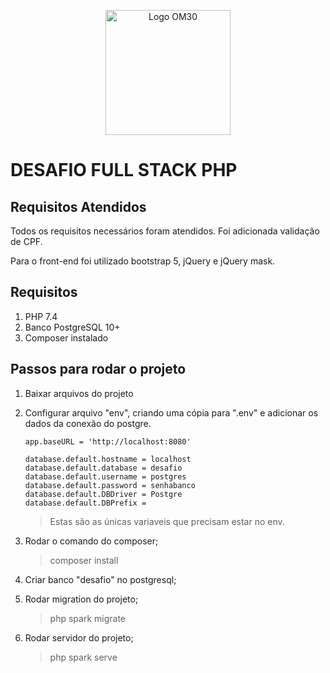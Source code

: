 
<p align="center">
<img src="logo.png" alt="Logo OM30" width="200" />
</p>

# DESAFIO FULL STACK PHP

## Requisitos Atendidos

Todos os requisitos necessários foram atendidos. Foi adicionada validação de CPF.

Para o front-end foi utilizado bootstrap 5, jQuery e jQuery mask.

## Requisitos

1. PHP 7.4
1. Banco PostgreSQL 10+
1. Composer instalado

## Passos para rodar o projeto

1. Baixar arquivos do projeto
1. Configurar arquivo "env", criando uma cópia para ".env" e adicionar os dados da conexão do postgre.

    ~~~
    app.baseURL = 'http://localhost:8080'

    database.default.hostname = localhost
    database.default.database = desafio
    database.default.username = postgres
    database.default.password = senhabanco
    database.default.DBDriver = Postgre
    database.default.DBPrefix =
    ~~~
    >Estas são as únicas variaveis que precisam estar no env.

1. Rodar o comando do composer;
    >composer install
1. Criar banco "desafio" no postgresql;
1. Rodar migration do projeto;
    >php spark migrate
1. Rodar servidor do projeto;
    >php spark serve
